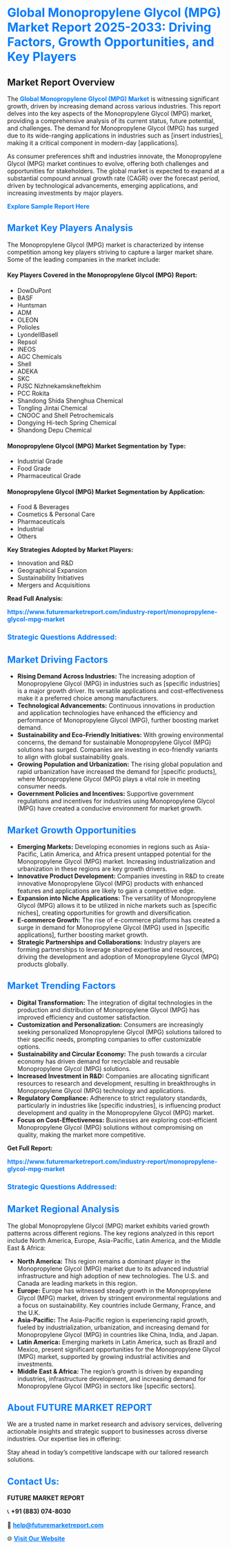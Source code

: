 <h1 style="color: #007BFF;">Global Monopropylene Glycol (MPG) Market Report 2025-2033: Driving Factors, Growth Opportunities, and Key Players</h1>

<section id="overview">
<h2>Market Report Overview</h2>
<p>The <a href="https://www.futuremarketreport.com/industry-report/monopropylene-glycol-mpg-market" style="color: #007BFF; text-decoration: none;"><strong>Global Monopropylene Glycol (MPG) Market</strong></a> is witnessing significant growth, driven by increasing demand across various industries. This report delves into the key aspects of the Monopropylene Glycol (MPG) market, providing a comprehensive analysis of its current status, future potential, and challenges. The demand for Monopropylene Glycol (MPG) has surged due to its wide-ranging applications in industries such as [insert industries], making it a critical component in modern-day [applications].</p>
<p>As consumer preferences shift and industries innovate, the Monopropylene Glycol (MPG) market continues to evolve, offering both challenges and opportunities for stakeholders. The global market is expected to expand at a substantial compound annual growth rate (CAGR) over the forecast period, driven by technological advancements, emerging applications, and increasing investments by major players.</p>
</section>

<section id="overview">
<p><a href="https://www.futuremarketreport.com/request-sample/reportId=41722" style="color: #007BFF; text-decoration: none;"><strong>Explore Sample Report Here</strong></a></p>
</section>

<section id="key-players">
<h2 style="color: #007BFF;">Market Key Players Analysis</h2>
<p>The Monopropylene Glycol (MPG) market is characterized by intense competition among key players striving to capture a larger market share. Some of the leading companies in the market include:</p>
<h4>Key Players Covered in the Monopropylene Glycol (MPG) Report:</h4>
<ul><li>DowDuPont</li><li>BASF</li><li>Huntsman</li><li>ADM</li><li>OLEON</li><li>Polioles</li><li>LyondellBasell</li><li>Repsol</li><li>INEOS</li><li>AGC Chemicals</li><li>Shell</li><li>ADEKA</li><li>SKC</li><li>PJSC Nizhnekamskneftekhim</li><li>PCC Rokita</li><li>Shandong Shida Shenghua Chemical</li><li>Tongling Jintai Chemical</li><li>CNOOC and Shell Petrochemicals</li><li>Dongying Hi-tech Spring Chemical</li><li>Shandong Depu Chemical</li></ul>
<h4>Monopropylene Glycol (MPG) Market Segmentation by Type:</h4>
<ul><li>Industrial Grade</li><li>Food Grade</li><li>Pharmaceutical Grade</li></ul>

<h4>Monopropylene Glycol (MPG) Market Segmentation by Application:</h4>
<ul><li>Food &amp; Beverages</li><li>Cosmetics &amp; Personal Care</li><li>Pharmaceuticals</li><li>Industrial</li><li>Others</li></ul>
<p><strong>Key Strategies Adopted by Market Players:</strong></p>
<ul>
<li>Innovation and R&D</li>
<li>Geographical Expansion</li>
<li>Sustainability Initiatives</li>
<li>Mergers and Acquisitions</li>
</ul>
</section>

<section>
<p><strong>Read Full Analysis: </strong></p><a href="https://www.futuremarketreport.com/industry-report/monopropylene-glycol-mpg-market" style="color: #007BFF; text-decoration: none;"><strong>https://www.futuremarketreport.com/industry-report/monopropylene-glycol-mpg-market</strong></a>
<h3 style="color: #007BFF;">Strategic Questions Addressed:</h3>
</section>

<section id="driving-factors">
<h2 style="color: #007BFF;">Market Driving Factors</h2>
<ul>
<li><strong>Rising Demand Across Industries:</strong> The increasing adoption of Monopropylene Glycol (MPG) in industries such as [specific industries] is a major growth driver. Its versatile applications and cost-effectiveness make it a preferred choice among manufacturers.</li>
<li><strong>Technological Advancements:</strong> Continuous innovations in production and application technologies have enhanced the efficiency and performance of Monopropylene Glycol (MPG), further boosting market demand.</li>
<li><strong>Sustainability and Eco-Friendly Initiatives:</strong> With growing environmental concerns, the demand for sustainable Monopropylene Glycol (MPG) solutions has surged. Companies are investing in eco-friendly variants to align with global sustainability goals.</li>
<li><strong>Growing Population and Urbanization:</strong> The rising global population and rapid urbanization have increased the demand for [specific products], where Monopropylene Glycol (MPG) plays a vital role in meeting consumer needs.</li>
<li><strong>Government Policies and Incentives:</strong> Supportive government regulations and incentives for industries using Monopropylene Glycol (MPG) have created a conducive environment for market growth.</li>
</ul>
</section>

<section id="growth-opportunities">
<h2 style="color: #007BFF;">Market Growth Opportunities</h2>
<ul>
<li><strong>Emerging Markets:</strong> Developing economies in regions such as Asia-Pacific, Latin America, and Africa present untapped potential for the Monopropylene Glycol (MPG) market. Increasing industrialization and urbanization in these regions are key growth drivers.</li>
<li><strong>Innovative Product Development:</strong> Companies investing in R&D to create innovative Monopropylene Glycol (MPG) products with enhanced features and applications are likely to gain a competitive edge.</li>
<li><strong>Expansion into Niche Applications:</strong> The versatility of Monopropylene Glycol (MPG) allows it to be utilized in niche markets such as [specific niches], creating opportunities for growth and diversification.</li>
<li><strong>E-commerce Growth:</strong> The rise of e-commerce platforms has created a surge in demand for Monopropylene Glycol (MPG) used in [specific applications], further boosting market growth.</li>
<li><strong>Strategic Partnerships and Collaborations:</strong> Industry players are forming partnerships to leverage shared expertise and resources, driving the development and adoption of Monopropylene Glycol (MPG) products globally.</li>
</ul>
</section>

<section id="trending-factors">
<h2 style="color: #007BFF;">Market Trending Factors</h2>
<ul>
<li><strong>Digital Transformation:</strong> The integration of digital technologies in the production and distribution of Monopropylene Glycol (MPG) has improved efficiency and customer satisfaction.</li>
<li><strong>Customization and Personalization:</strong> Consumers are increasingly seeking personalized Monopropylene Glycol (MPG) solutions tailored to their specific needs, prompting companies to offer customizable options.</li>
<li><strong>Sustainability and Circular Economy:</strong> The push towards a circular economy has driven demand for recyclable and reusable Monopropylene Glycol (MPG) solutions.</li>
<li><strong>Increased Investment in R&D:</strong> Companies are allocating significant resources to research and development, resulting in breakthroughs in Monopropylene Glycol (MPG) technology and applications.</li>
<li><strong>Regulatory Compliance:</strong> Adherence to strict regulatory standards, particularly in industries like [specific industries], is influencing product development and quality in the Monopropylene Glycol (MPG) market.</li>
<li><strong>Focus on Cost-Effectiveness:</strong> Businesses are exploring cost-efficient Monopropylene Glycol (MPG) solutions without compromising on quality, making the market more competitive.</li>
</ul>
</section>

<section>
<p><strong>Get Full Report: </strong></p><a href="https://www.futuremarketreport.com/industry-report/monopropylene-glycol-mpg-market" style="color: #007BFF; text-decoration: none;"><strong>https://www.futuremarketreport.com/industry-report/monopropylene-glycol-mpg-market</strong></a>
<h3 style="color: #007BFF;">Strategic Questions Addressed:</h3>
</section>


<section id="regional-analysis">
<h2 style="color: #007BFF;">Market Regional Analysis</h2>
<p>The global Monopropylene Glycol (MPG) market exhibits varied growth patterns across different regions. The key regions analyzed in this report include North America, Europe, Asia-Pacific, Latin America, and the Middle East & Africa:</p>
<ul>
<li><strong>North America:</strong> This region remains a dominant player in the Monopropylene Glycol (MPG) market due to its advanced industrial infrastructure and high adoption of new technologies. The U.S. and Canada are leading markets in this region.</li>
<li><strong>Europe:</strong> Europe has witnessed steady growth in the Monopropylene Glycol (MPG) market, driven by stringent environmental regulations and a focus on sustainability. Key countries include Germany, France, and the U.K.</li>
<li><strong>Asia-Pacific:</strong> The Asia-Pacific region is experiencing rapid growth, fueled by industrialization, urbanization, and increasing demand for Monopropylene Glycol (MPG) in countries like China, India, and Japan.</li>
<li><strong>Latin America:</strong> Emerging markets in Latin America, such as Brazil and Mexico, present significant opportunities for the Monopropylene Glycol (MPG) market, supported by growing industrial activities and investments.</li>
<li><strong>Middle East & Africa:</strong> The region’s growth is driven by expanding industries, infrastructure development, and increasing demand for Monopropylene Glycol (MPG) in sectors like [specific sectors].</li>
</ul>
</section>

<footer>
<h2 style="color: #007BFF;">About FUTURE MARKET REPORT</h2>
<p>We are a trusted name in market research and advisory services, delivering actionable insights and strategic support to businesses across diverse industries. Our expertise lies in offering:</p>

<p>Stay ahead in today’s competitive landscape with our tailored research solutions.</p>

<h2 style="color: #007BFF;">Contact Us:</h2>
<p><strong>FUTURE MARKET REPORT</strong></p>
<p>📞 <strong>+91 (883) 074-8030</strong></p>
<p>📧 <strong><a href="mailto:help@futuremarketreport.com" style="color: #007BFF;">help@futuremarketreport.com</a></strong></p>
<p>🌐 <strong><a href="https://www.futuremarketreport.com/" style="color: #007BFF;">Visit Our Website</a></strong></p>
</footer>